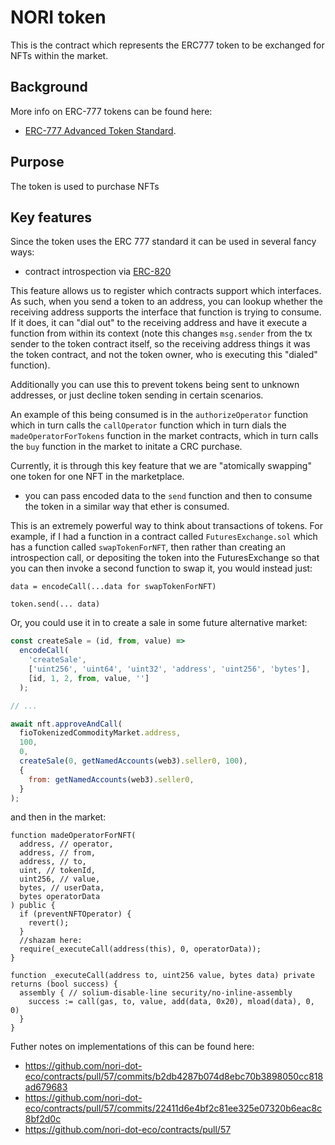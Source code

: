 # NORI token

This is the contract which represents the ERC777 token to be exchanged for NFTs within the market.

## Background

More info on ERC-777 tokens can be found here:

- [ERC-777 Advanced Token Standard](https://eips.ethereum.org/EIPS/eip-777).

## Purpose

The token is used to purchase NFTs

## Key features

Since the token uses the ERC 777 standard it can be used in several fancy ways:

- contract introspection via [ERC-820](https://github.com/ethereum/EIPs/issues/820)

This feature allows us to register which contracts support which interfaces. As such, when you send a token to an address, you can lookup whether the receiving address supports the interface that function is trying to consume. If it does, it can "dial out" to the receiving address and have it execute a function from within its context (note this changes `msg.sender` from the tx sender to the token contract itself, so the receiving address things it was the token contract, and not the token owner, who is executing this "dialed" function).

Additionally you can use this to prevent tokens being sent to unknown addresses, or just decline token sending in certain scenarios.

An example of this being consumed is in the `authorizeOperator` function which in turn calls the `callOperator` function which in turn dials the `madeOperatorForTokens` function in the market contracts, which in turn calls the `buy` function in the market to initate a CRC purchase.

Currently, it is through this key feature that we are "atomically swapping" one token for one NFT in the marketplace.

- you can pass encoded data to the `send` function and then to consume the token in a similar way that ether is consumed.

This is an extremely powerful way to think about transactions of tokens. For example, if I had a function in a contract called `FuturesExchange.sol` which has a function called `swapTokenForNFT`, then rather than creating an introspection call, or depositing the token into the FuturesExchange so that you can then invoke a second function to swap it, you would instead just:

`data = encodeCall(...data for swapTokenForNFT)`

`token.send(... data)`

Or, you could use it in to create a sale in some future alternative market:

```javascript
const createSale = (id, from, value) =>
  encodeCall(
    'createSale',
    ['uint256', 'uint64', 'uint32', 'address', 'uint256', 'bytes'],
    [id, 1, 2, from, value, '']
  );

// ...

await nft.approveAndCall(
  fioTokenizedCommodityMarket.address,
  100,
  0,
  createSale(0, getNamedAccounts(web3).seller0, 100),
  {
    from: getNamedAccounts(web3).seller0,
  }
);
```

and then in the market:

```solidity
function madeOperatorForNFT(
  address, // operator,
  address, // from,
  address, // to,
  uint, // tokenId,
  uint256, // value,
  bytes, // userData,
  bytes operatorData
) public {
  if (preventNFTOperator) {
    revert();
  }
  //shazam here:
  require(_executeCall(address(this), 0, operatorData));
}

function _executeCall(address to, uint256 value, bytes data) private returns (bool success) {
  assembly { // solium-disable-line security/no-inline-assembly
    success := call(gas, to, value, add(data, 0x20), mload(data), 0, 0)
  }
}
```

Futher notes on implementations of this can be found here:

- https://github.com/nori-dot-eco/contracts/pull/57/commits/b2db4287b074d8ebc70b3898050cc818ad679683
- https://github.com/nori-dot-eco/contracts/pull/57/commits/22411d6e4bf2c81ee325e07320b6eac8c8bf2d0c
- https://github.com/nori-dot-eco/contracts/pull/57
